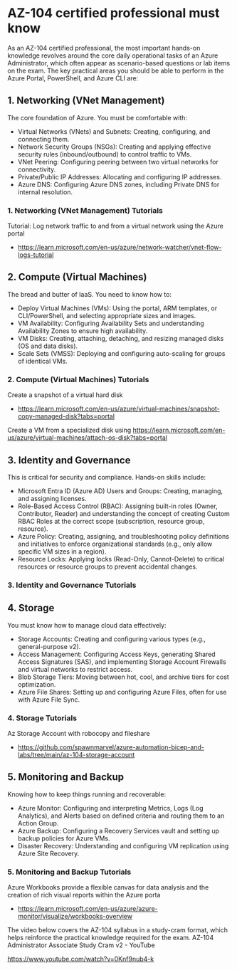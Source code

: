 # AZ-104 certified professional must know

As an AZ-104 certified professional, the most important hands-on knowledge revolves around the core daily operational tasks of an Azure Administrator, which often appear as scenario-based questions or lab items on the exam.
The key practical areas you should be able to perform in the Azure Portal, PowerShell, and Azure CLI are:

## 1. Networking (VNet Management)

The core foundation of Azure. You must be comfortable with:
 * Virtual Networks (VNets) and Subnets: Creating, configuring, and connecting them.
 * Network Security Groups (NSGs): Creating and applying effective security rules (inbound/outbound) to control traffic to VMs.
 * VNet Peering: Configuring peering between two virtual networks for connectivity.
 * Private/Public IP Addresses: Allocating and configuring IP addresses.
 * Azure DNS: Configuring Azure DNS zones, including Private DNS for internal resolution.

### 1. Networking (VNet Management) Tutorials

Tutorial: Log network traffic to and from a virtual network using the Azure portal
* https://learn.microsoft.com/en-us/azure/network-watcher/vnet-flow-logs-tutorial



## 2. Compute (Virtual Machines)

The bread and butter of IaaS. You need to know how to:
 * Deploy Virtual Machines (VMs): Using the portal, ARM templates, or CLI/PowerShell, and selecting appropriate sizes and images.
 * VM Availability: Configuring Availability Sets and understanding Availability Zones to ensure high availability.
 * VM Disks: Creating, attaching, detaching, and resizing managed disks (OS and data disks).
 * Scale Sets (VMSS): Deploying and configuring auto-scaling for groups of identical VMs.

### 2. Compute (Virtual Machines) Tutorials

Create a snapshot of a virtual hard disk
* https://learn.microsoft.com/en-us/azure/virtual-machines/snapshot-copy-managed-disk?tabs=portal

Create a VM from a specialized disk using
https://learn.microsoft.com/en-us/azure/virtual-machines/attach-os-disk?tabs=portal

## 3. Identity and Governance

This is critical for security and compliance. Hands-on skills include:
 * Microsoft Entra ID (Azure AD) Users and Groups: Creating, managing, and assigning licenses.
 * Role-Based Access Control (RBAC): Assigning built-in roles (Owner, Contributor, Reader) and understanding the concept of creating Custom RBAC Roles at the correct scope (subscription, resource group, resource).
 * Azure Policy: Creating, assigning, and troubleshooting policy definitions and initiatives to enforce organizational standards (e.g., only allow specific VM sizes in a region).
 * Resource Locks: Applying locks (Read-Only, Cannot-Delete) to critical resources or resource groups to prevent accidental changes.

### 3. Identity and Governance Tutorials

## 4. Storage

You must know how to manage cloud data effectively:
 * Storage Accounts: Creating and configuring various types (e.g., general-purpose v2).
 * Access Management: Configuring Access Keys, generating Shared Access Signatures (SAS), and implementing Storage Account Firewalls and virtual networks to restrict access.
 * Blob Storage Tiers: Moving between hot, cool, and archive tiers for cost optimization.
 * Azure File Shares: Setting up and configuring Azure Files, often for use with Azure File Sync.

### 4. Storage Tutorials

Az Storage Account with robocopy and fileshare
* https://github.com/spawnmarvel/azure-automation-bicep-and-labs/tree/main/az-104-storage-account

## 5. Monitoring and Backup

Knowing how to keep things running and recoverable:
 * Azure Monitor: Configuring and interpreting Metrics, Logs (Log Analytics), and Alerts based on defined criteria and routing them to an Action Group.
 * Azure Backup: Configuring a Recovery Services vault and setting up backup policies for Azure VMs.
 * Disaster Recovery: Understanding and configuring VM replication using Azure Site Recovery.

### 5. Monitoring and Backup Tutorials

Azure Workbooks provide a flexible canvas for data analysis and the creation of rich visual reports within the Azure porta
*  https://learn.microsoft.com/en-us/azure/azure-monitor/visualize/workbooks-overview

The video below covers the AZ-104 syllabus in a study-cram format, which helps reinforce the practical knowledge required for the exam.
AZ-104 Administrator Associate Study Cram v2 - YouTube

https://www.youtube.com/watch?v=0Knf9nub4-k

